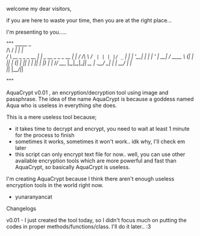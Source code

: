 welcome my dear visitors,

if you are here to waste your time, then you are at the right place...

I'm presenting to you.....

"""
                             _____                  _   
     /\                     / ____|                | |  
    /  \   __ _ _   _  __ _| |     _ __ _   _ _ __ | |_ 
   / /\ \ / _` | | | |/ _` | |    | '__| | | | '_ \| __|
  / ____ \ (_| | |_| | (_| | |____| |  | |_| | |_) | |_ 
 /_/    \_\__, |\__,_|\__,_|\_____|_|   \__, | .__/ \__|
             | |                         __/ | |        
             |_|                        |___/|_|

"""

AquaCrypt v0.01 , an encryption/decryption tool using image and passphrase. The idea of the name AquaCrypt is because a goddess named Aqua who is useless in everything she does.

This is a mere useless tool because;
- it takes time to decrypt and encrypt, you need to wait at least 1 minute for the process to finish
- sometimes it works, sometimes it won't work.. idk why, I'll check em later
- this script can only encrypt text file for now.. well, you can use other available encryption tools which are more powerful and fast than AquaCrypt, so basically
AquaCrypt is useless.

I'm creating AquaCrypt because I think there aren't enough useless encryption tools in the world right now.

- yunaranyancat

Changelogs

v0.01 - I just created the tool today, so I didn't focus much on putting the codes in proper methods/functions/class. I'll do it later.. :3
